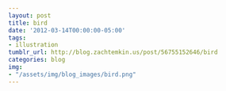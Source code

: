 ```yaml
---
layout: post
title: bird
date: '2012-03-14T00:00:00-05:00'
tags:
- illustration
tumblr_url: http://blog.zachtemkin.us/post/56755152646/bird
categories: blog
img: 
- "/assets/img/blog_images/bird.png" 
---
```

